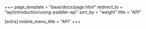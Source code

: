 +++
page_template = "base/docs/page.html"
redirect_to = "api/introduction/using-paddler-api"
sort_by = "weight"
title = "API"

[extra]
mobile_menu_title = "API"
+++
